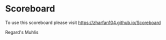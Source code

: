 # Scoreboard

To use this scoreboard please visit https://zharfan104.github.io/Scoreboard

Regard's Muhlis
